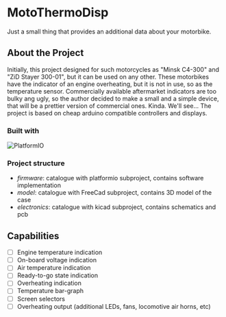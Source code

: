 # MotoThermoDisp
Just a small thing that provides an additional data about your motorbike.

## About the Project
Initially, this project designed for such motorcycles as "Minsk C4-300" and "ZiD Stayer 300-01", but it can be used on any other.
These motorbikes have the indicator of an engine overheating, but it is not in use, so as the temperature sensor.
Commercially available aftermarket indicators are too bulky ang ugly, so the author decided to make a small and a simple device,
that will be a prettier version of commercial ones. Kinda. We'll see...
The project is based on cheap arduino compatible controllers and displays.

### Built with
![PlatformIO](https://img.shields.io/badge/PlatformIO-%23222.svg?style=for-the-badge&logo=platformio&logoColor=%23f5822a)

### Project structure
- _firmware_: catalogue with platformio subproject, contains software implementation
- _model_: catalogue with FreeCad subproject, contains 3D model of the case
- _electronics_: catalogue with kicad subproject, contains schematics and pcb

## Capabilities
- [ ] Engine temperature indication
- [ ] On-board voltage indication
- [ ] Air temperature indication
- [ ] Ready-to-go state indication
- [ ] Overheating indication
- [ ] Temperature bar-graph
- [ ] Screen selectors
- [ ] Overheating output (additional LEDs, fans, locomotive air horns, etc)
